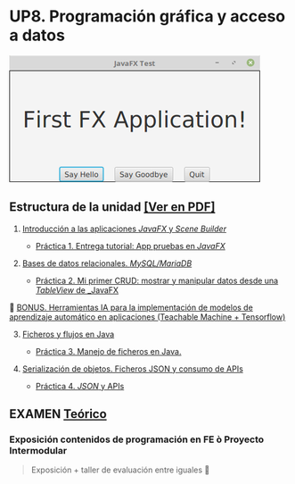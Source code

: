 # UP8. Programación gráfica y acceso a datos
![fx](fx.png)

## Estructura de la unidad [[Ver en PDF]](https://github.com/pbendom3/prog-1cfgs-daw/blob/main/temas_pdf/imprimir_up8.pdf)
1.  [Introducción a las aplicaciones _JavaFX_ y _Scene Builder_](https://pbendom3.github.io/prog-1cfgs-daw/ups/UP8/8_1_fx/index.html)

      - [Práctica 1. Entrega tutorial: App pruebas en _JavaFX_](https://pbendom3.github.io/prog-1cfgs-daw/ups/UP8/8_1_fx/prctica_1_entrega_tutorial_app_pruebas_en_javafx.html)
   
2.  [Bases de datos relacionales. _MySQL/MariaDB_](https://pbendom3.github.io/prog-1cfgs-daw/ups/UP8/8_2_bbdd_mariadb/index.html)

      - [Práctica 2. Mi primer CRUD: mostrar y manipular datos desde una _TableView_ de _JavaFX](https://pbendom3.github.io/prog-1cfgs-daw/ups/UP8/8_2_bbdd_mariadb/prctica_2_mi_primer_crud_mostrar_y_manipular_datos_desde_una_tableview_de_javafx.html)

🎁 [BONUS. Herramientas IA para la implementación de modelos de aprendizaje automático en aplicaciones (Teachable Machine + Tensorflow)](https://pbendom3.github.io/prog-1cfgs-daw/ups/UP8/tm/index.html)

3.  [Ficheros y flujos en Java](https://pbendom3.github.io/prog-1cfgs-daw/ups/UP8/8_3_ficheros_flujos/index.html)

      - [Práctica 3. Manejo de ficheros en Java.](https://pbendom3.github.io/prog-1cfgs-daw/ups/UP8/8_3_ficheros_flujos/prctica_3_manejo_de_ficheros_en_java.html)
   
4.  [Serialización de objetos. Ficheros JSON y consumo de APIs](https://pbendom3.github.io/prog-1cfgs-daw/ups/UP8/8_4_serializacion_json/index.html)

      - [Práctica 4. _JSON_ y APIs](https://pbendom3.github.io/prog-1cfgs-daw/ups/UP8/8_4_serializacion_json/bonus_consumiendo_apis_externas_desde_java.html)

## EXAMEN [Teórico](EXAMEN_TEÓRICO_3aEv.pdf)

### Exposición contenidos de programación en FE ò Proyecto Intermodular

> Exposición + taller de evaluación entre iguales :speech_balloon:
